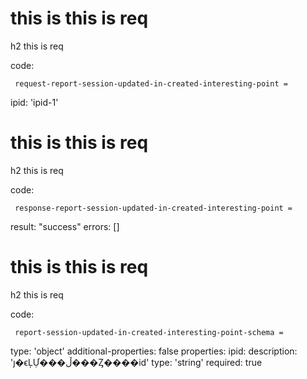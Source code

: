 # this is this is req

h2 this is req

code:

     request-report-session-updated-in-created-interesting-point =
  ipid: 'ipid-1'


# this is this is req

h2 this is req

code:

     response-report-session-updated-in-created-interesting-point =
  result: "success"
  errors: []


# this is this is req

h2 this is req

code:

     report-session-updated-in-created-interesting-point-schema =
  type: 'object'
  additional-properties: false
  properties:
    ipid:
      description: 'ȷ�ϵĻỰ���ڵ���Ȥ����id'
      type: 'string'
      required: true


